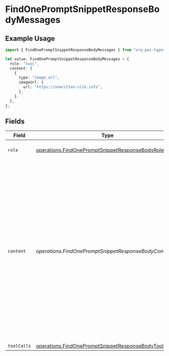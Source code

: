 # FindOnePromptSnippetResponseBodyMessages

## Example Usage

```typescript
import { FindOnePromptSnippetResponseBodyMessages } from "orq-poc-typescript-multi-env-version/models/operations";

let value: FindOnePromptSnippetResponseBodyMessages = {
  role: "tool",
  content: [
    {
      type: "image_url",
      imageUrl: {
        url: "https://unwritten-silk.info",
      },
    },
  ],
};
```

## Fields

| Field                                                                                                                                                                                                                                                                    | Type                                                                                                                                                                                                                                                                     | Required                                                                                                                                                                                                                                                                 | Description                                                                                                                                                                                                                                                              |
| ------------------------------------------------------------------------------------------------------------------------------------------------------------------------------------------------------------------------------------------------------------------------ | ------------------------------------------------------------------------------------------------------------------------------------------------------------------------------------------------------------------------------------------------------------------------ | ------------------------------------------------------------------------------------------------------------------------------------------------------------------------------------------------------------------------------------------------------------------------ | ------------------------------------------------------------------------------------------------------------------------------------------------------------------------------------------------------------------------------------------------------------------------ |
| `role`                                                                                                                                                                                                                                                                   | [operations.FindOnePromptSnippetResponseBodyRole](../../models/operations/findonepromptsnippetresponsebodyrole.md)                                                                                                                                                       | :heavy_check_mark:                                                                                                                                                                                                                                                       | The role of the prompt message                                                                                                                                                                                                                                           |
| `content`                                                                                                                                                                                                                                                                | *operations.FindOnePromptSnippetResponseBodyContent*                                                                                                                                                                                                                     | :heavy_check_mark:                                                                                                                                                                                                                                                       | The contents of the user message. Either the text content of the message or an array of content parts with a defined type, each can be of type `text` or `image_url` when passing in images. You can pass multiple images by adding multiple `image_url` content parts.  |
| `toolCalls`                                                                                                                                                                                                                                                              | [operations.FindOnePromptSnippetResponseBodyToolCalls](../../models/operations/findonepromptsnippetresponsebodytoolcalls.md)[]                                                                                                                                           | :heavy_minus_sign:                                                                                                                                                                                                                                                       | N/A                                                                                                                                                                                                                                                                      |